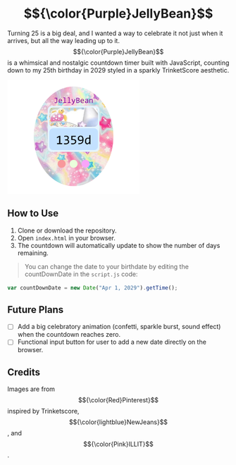 # $${\color{Purple}JellyBean}$$
Turning 25 is a big deal, and I wanted a way to celebrate it not just when it arrives, but all the way leading up to it. $${\color{Purple}JellyBean}$$ is a whimsical and nostalgic countdown timer built with JavaScript, counting down to my 25th birthday in 2029 styled in a sparkly TrinketScore aesthetic.

<img src="visual/Visual.png" width="300"/>

## How to Use
1. Clone or download the repository.
2. Open `index.html` in your browser.
3. The countdown will automatically update to show the number of days remaining.

> You can change the date to your birthdate by editing the countDownDate in the `script.js` code:
```js
var countDownDate = new Date("Apr 1, 2029").getTime();
```
## Future Plans
- [ ] Add a big celebratory animation (confetti, sparkle burst, sound effect) when the countdown reaches zero.
- [ ] Functional input button for user to add a new date directly on the browser.

## Credits
Images are from $${\color{Red}Pinterest}$$ inspired by Trinketscore, $${\color{lightblue}NewJeans}$$, and $${\color{Pink}ILLIT}$$.
